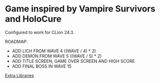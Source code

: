 
# Game inspired by Vampire Survivors and HoloCure

Configured to work for CLion 24.3.

ROADMAP:

- ADD LICH FROM WAVE 4 ((WAVE / 4) * 2)
- ADD DEMON FROM WAVE 5 ((WAVE / 5) * 2)
- ADD TITLE SCREEN, GAME OVER SCREEN AND HIGH SCORE
- ADD FINAL BOSS IN WAVE 15


[Extra Libraries](https://drive.google.com/drive/folders/18aYh0bZ1yzzudzbNdVvQw8V25K9RxRNH?usp=sharing)